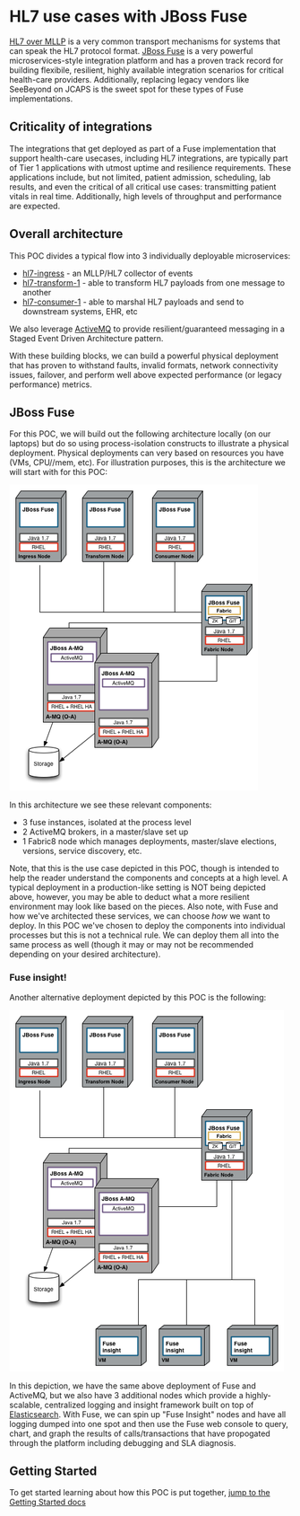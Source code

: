 # HL7 use cases with JBoss Fuse

[HL7 over MLLP](http://www.hl7.org) is a very common transport mechanisms for systems that can speak the HL7 protocol format. [JBoss Fuse](http://www.jboss.org/products/fuse/download/) is a very powerful microservices-style integration platform and has a proven track record for building flexibile, resilient, highly available integration scenarios for critical health-care providers. Additionally, replacing legacy vendors like SeeBeyond on JCAPS is the sweet spot for these types of Fuse implementations. 

## Criticality of integrations
The integrations that get deployed as part of a Fuse implementation that support health-care usecases, including HL7 integrations, are typically part of Tier 1 applications with utmost uptime and resilience requirements. These applications include, but not limited, patient admission, scheduling, lab results, and even the critical of all critical use cases: transmitting patient vitals in real time. Additionally, high levels of throughput and performance are expected.   

## Overall architecture
This POC divides a typical flow into 3 individually deployable microservices:

* [hl7-ingress](hl7-ingress) - an MLLP/HL7 collector of events
* [hl7-transform-1](hl7-transform-1) - able to transform HL7 payloads from one message to another
* [hl7-consumer-1](hl7-consumer-1) - able to marshal HL7 payloads and send to downstream systems, EHR, etc

We also leverage [ActiveMQ](http://activemq.apache.org) to provide resilient/guaranteed messaging in a Staged Event Driven Architecture pattern. 
 
With these building blocks, we can build a powerful physical deployment that has proven to withstand faults, invalid formats, network connectivity issues, failover, and perform well above expected performance (or legacy performance) metrics. 

## JBoss Fuse 
For this POC, we will build out the following architecture locally (on our laptops) but do so using process-isolation constructs to illustrate a physical deployment. Physical deployments can very based on resources you have (VMs, CPU//mem, etc). For illustration purposes, this is the architecture we will start with for this POC:

![sample architecture](docs/images/example-arch.png)

In this architecture we see these relevant components:

* 3 fuse instances, isolated at the process level
* 2 ActiveMQ brokers, in a master/slave set up
* 1 Fabric8 node which manages deployments, master/slave elections, versions, service discovery, etc.

Note, that this is the use case depicted in this POC, though is intended to help the reader understand the components and concepts at a high level. A typical deployment in a production-like setting is NOT being depicted above, however, you may be able to deduct what a more resilient environment may look like based on the pieces. Also note, with Fuse and how we've architected these services, we can choose *how* we want to deploy. In this POC we've chosen to deploy the components into individual processes but this is not a technical rule. We can deploy them all into the same process as well (though it may or may not be recommended depending on your desired architecture).

### Fuse insight!
Another alternative deployment depicted by this POC is the following:

![sample architecture](docs/images/insight-arch.png)

In this depiction, we have the same above deployment of Fuse and ActiveMQ, but we also have 3 additional nodes which provide a highly-scalable, centralized logging and insight framework built on top of [Elasticsearch](https://github.com/elastic/elasticsearch). With Fuse, we can spin up "Fuse Insight" nodes and have all logging dumped into one spot and then use the Fuse web console to query, chart, and graph the results of calls/transactions that have propogated through the platform including debugging and SLA diagnosis. 

## Getting Started
To get started learning about how this POC is put together, [jump to the Getting Started docs](docs/getting-started.md)

